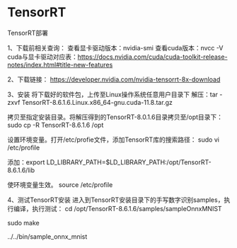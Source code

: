 # TensorRT
TensorRT部署

1、下载前相关查询：
查看显卡驱动版本：nvidia-smi
查看cuda版本：nvcc -V
cuda与显卡驱动对应表：https://docs.nvidia.com/cuda/cuda-toolkit-release-notes/index.html#title-new-features

2、下载链接：
https://developer.nvidia.com/nvidia-tensorrt-8x-download

3、安装
将下载好的软件包，上传至Linux操作系统任意用户目录下
解压：tar -zxvf TensorRT-8.6.1.6.Linux.x86_64-gnu.cuda-11.8.tar.gz

拷贝至指定安装目录。将解压得到的TensorRT-8.0.1.6目录拷贝至/opt目录下：
sudo cp -R TensorRT-8.6.1.6 /opt

设置环境变量。打开/etc/profie文件，添加TensorRT库的搜索路径：
sudo vi /etc/profile

添加：export LD_LIBRARY_PATH=$LD_LIBRARY_PATH:/opt/TensorRT-8.6.1.6/lib

使环境变量生效。
source /etc/profile

4、测试TensorRT安装
进入到TensorRT安装目录下的手写数字识别samples，执行编译，执行测试：
cd /opt/TensorRT-8.6.1.6/samples/sampleOnnxMNIST

sudo make

../../bin/sample_onnx_mnist
